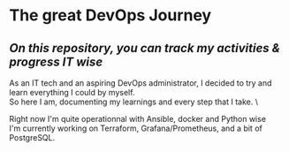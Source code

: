 # The great DevOps Journey
## *On this repository, you can track my activities & progress IT wise*

As an IT tech and an aspiring DevOps administrator, I decided to try and learn everything I could by myself. \
So here I am, documenting my learnings and every step that I take. \

Right now I'm quite operationnal with Ansible, docker and Python wise\
I'm currently working on Terraform, Grafana/Prometheus, and a bit of PostgreSQL. 


